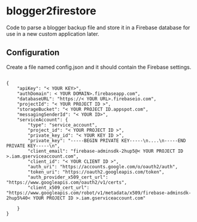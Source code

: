 # blogger2firestore
Code to parse a blogger backup file and store it in a Firebase database for use in a new custom application later.


## Configuration

Create a file named config.json and it should contain the Firebase settings.

```

{
    "apiKey": "< YOUR KEY>",
    "authDomain": < YOUR DOMAIN>.firebaseapp.com",
    "databaseURL": "https://< YOUR URL>.firebaseio.com",
    "projectId": "< YOUR PROJECT ID >",
    "storageBucket": "< YOUR PROJECT ID.appspot.com",
    "messagingSenderId": "< YOUR ID>",
    "serviceAccount": {
        "type": "service_account",
        "project_id": "< YOUR PROJECT ID >",
        "private_key_id": "< YOUR KEY ID >",
        "private_key": "-----BEGIN PRIVATE KEY-----\n....\n-----END PRIVATE KEY-----\n",
        "client_email": "firebase-adminsdk-2hup5@< YOUR PROJECT ID >.iam.gserviceaccount.com",
        "client_id": "< YOUR CLIENT ID >",
        "auth_uri": "https://accounts.google.com/o/oauth2/auth",
        "token_uri": "https://oauth2.googleapis.com/token",
        "auth_provider_x509_cert_url": "https://www.googleapis.com/oauth2/v1/certs",
        "client_x509_cert_url": "https://www.googleapis.com/robot/v1/metadata/x509/firebase-adminsdk-2hup5%40< YOUR PROJECT ID >.iam.gserviceaccount.com"
    
    }
}

```
